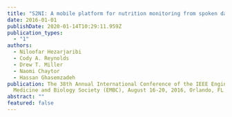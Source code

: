 ```yaml
---
title: "S2NI: A mobile platform for nutrition monitoring from spoken data"
date: 2016-01-01
publishDate: 2020-01-14T10:29:11.959Z
publication_types:
  - "1"
authors:
  - Niloofar Hezarjaribi
  - Cody A. Reynolds
  - Drew T. Miller
  - Naomi Chaytor
  - Hassan Ghasemzadeh
publication: The 38th Annual International Conference of the IEEE Engineering in
  Medicine and Biology Society (EMBC), August 16-20, 2016, Orlando, FL
abstract: ""
featured: false
---
```

